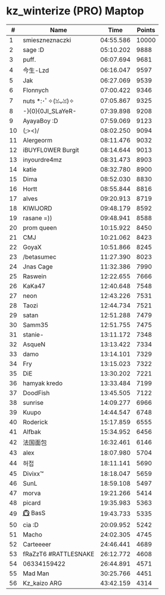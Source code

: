 # kz_winterize (PRO) Maptop

|  # | Name | Time | Points |
|-------------- | -------------- | -------------- | -------------- | 
| 1 | smieszneznaczki | 04:55.586 | 10000 | 
| 2 | sage :D | 05:10.202 | 9888 | 
| 3 | puff. | 06:07.694 | 9681 | 
| 4 | 今生-Lzd | 06:16.047 | 9597 | 
| 5 | Jak | 06:27.069 | 9539 | 
| 6 | Flonnych | 07:00.422 | 9346 | 
| 7 | nuts *:･ﾟ✧(ꈍᴗꈍ)✧ | 07:05.867 | 9325 | 
| 8 | -}{0}{0JI_SLaYeR- | 07:39.898 | 9208 | 
| 9 | AyayaBoy :D | 07:59.069 | 9123 | 
| 10 | (;><)/ | 08:02.250 | 9094 | 
| 11 | Alergeorm | 08:11.476 | 9032 | 
| 12 | iBUYFL0WER Burgit | 08:14.644 | 9013 | 
| 13 | inyourdre4mz | 08:31.473 | 8903 | 
| 14 | katie | 08:32.780 | 8900 | 
| 15 | Dima | 08:52.030 | 8830 | 
| 16 | Hortt | 08:55.844 | 8816 | 
| 17 | alves | 09:20.913 | 8719 | 
| 18 | KIWIJORD | 09:48.179 | 8592 | 
| 19 | rasane =)) | 09:48.941 | 8588 | 
| 20 | prom queen | 10:15.922 | 8450 | 
| 21 | CMJ | 10:21.062 | 8423 | 
| 22 | GoyaX | 10:51.866 | 8245 | 
| 23 | /betasumec | 11:27.390 | 8023 | 
| 24 | Jnas Cage | 11:32.386 | 7990 | 
| 25 | Raswein | 12:22.655 | 7666 | 
| 26 | KaKa47 | 12:40.648 | 7548 | 
| 27 | neon | 12:43.226 | 7531 | 
| 28 | Taozi | 12:44.734 | 7521 | 
| 29 | satan | 12:51.288 | 7479 | 
| 30 | Samm35 | 12:51.755 | 7475 | 
| 31 | stanie- | 13:11.172 | 7348 | 
| 32 | 󠀡󠀡⁧⁧AsqueN | 13:13.422 | 7334 | 
| 33 | damo | 13:14.101 | 7329 | 
| 34 | Fry | 13:15.023 | 7322 | 
| 35 | DiE | 13:30.202 | 7221 | 
| 36 | hamyak kredo | 13:33.484 | 7199 | 
| 37 | DoodFish | 13:45.505 | 7122 | 
| 38 | sunrise | 14:09.277 | 6966 | 
| 39 | Kuupo | 14:44.547 | 6748 | 
| 40 | Roderick | 15:17.859 | 6555 | 
| 41 | Alfbak | 15:34.952 | 6456 | 
| 42 | 法国面包 | 16:32.461 | 6146 | 
| 43 | alex | 18:07.980 | 5704 | 
| 44 | 허접 | 18:11.141 | 5690 | 
| 45 | Divixx™ | 18:18.047 | 5659 | 
| 46 | SunL | 18:59.108 | 5497 | 
| 47 | morva | 19:21.266 | 5414 | 
| 48 | picard | 19:35.983 | 5363 | 
| 49 | ⭕⃤  BasS | 19:43.733 | 5335 | 
| 50 | cia :D | 20:09.952 | 5242 | 
| 51 | Macho | 24:02.305 | 4745 | 
| 52 | Carteeeer | 24:46.441 | 4689 | 
| 53 | fRaZzT6 #RATTLESNAKE | 26:12.772 | 4608 | 
| 54 | 06334159422 | 26:44.891 | 4571 | 
| 55 | Mad Man | 30:25.766 | 4451 | 
| 56 | Kz_kaizo ARG | 43:42.159 | 4314 | 

